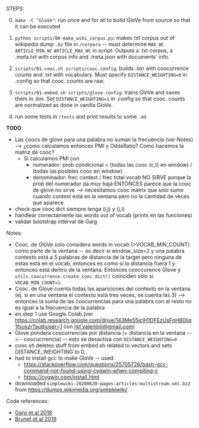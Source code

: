 STEPS:

0. `make -C "GloVe"`: run once and for all to build GloVe from source so that it can be executed

1. `python scripts/00-make_wiki_corpus.py`: makes txt corpus out of wikipedia dump `.bz` file in `/corpora` -- must determine `MAX_WC` `ARTICLE_MIN_WC` `ARTICLE_MAX_WC` in script. Outputs a .txt corpus, a .meta.txt with corpus info and .meta.json with documents' info.
2. `scripts/01-cooc.sh scripts/cooc.config`: builds .bin with coocurrence counts and .txt with vocabulary. Must specify `DISTANCE_WEIGHTING=0` in .config so that cooc. counts are raw.
3. `scripts/01-embed.sh scripts/glove.config`: trains GloVe and saves them in .bin. Set `DISTANCE_WEIGHTING=1` in .config so that cooc. counts are normalized as done in vanilla GloVe.
4. run some tests in `/tests` and print results to some `.md`

**TODO**
- Las coocs de glove para una palabra no suman la frecuencia (ver Notes) --> ¿como calculamos entonces PMI y OddsRatio? Como hacemos la matriz de cooc?
  - Si calculamos PMI con
    - numerador: prob condicional = (todas las cooc (c,t) en window) / (todas las posibles cooc en window)
    - denominador: frec context / frec total vocab
    NO SIRVE porque la prob del numerador da muy baja
    ENTONCES parece que la cooc de glove no sirve --> necesitamos cooc matrix que solo sume cuando context está en la ventana pero no la cantidad de veces que aparece 
- check que cooc dict siempre tenga (i,j) y (j,i)
- handlear correctamente las words out of vocab (prints en las funciones)
- validar bootstrap interval de Garg


Notes:
- Cooc. de GloVe solo considera words in vocab (>VOCAB_MIN_COUNT) como parte de la ventana -- es decir si window_size=2 y una palabra contexto está a 5 palabras de distancia de la target pero ninguna de estas está en el vocab, entonces es como si la distancia fuera 1 y entonces está dentro de la ventana. Entonces cooccurence Glove y `utils.coocurrence.create_cooc_dict()` coinciden solo si `VOCAB_MIN_COUNT=1`.
- Cooc. de Glove cuenta todas las apariciones del contexto en la ventana (ej. si en una ventana el contexto está tres veces, se cuenta las 3) --> entonces la suma de las coocurrencias para una palabra con el resto no es igual a la frecuencia de la palabra
- en step 1 usé Google Colab (ver https://colab.research.google.com/drive/143Me55jclH1DFEzUsFnHB0liq1fsuszr?authuser=1 con rkf.valentini@gmail.com)
- Glove pondera coocurrencias por distancia (+ distancia en la ventana --> - coocucrrencia) -- esto se desactiva con `DISTANCE_WEIGHTING=0`
- cooc.sh deletes stuff from embed.sh related to vectors and sets DISTANCE_WEIGHTING to 0.
- had to install gcc to make GloVe -- used:
  - https://stackoverflow.com/questions/25705726/bash-gcc-command-not-found-using-cygwin-when-compiling-c
  - https://cygwin.com/install.html
- downloaded `simplewiki-20200620-pages-articles-multistream.xml.bz2` from https://dumps.wikimedia.org/simplewiki/


Code references:
- [Garg et al 2018](https://github.com/nikhgarg/EmbeddingDynamicStereotypes)
- [Brunet et al 2019](https://github.com/mebrunet/understanding-bias)
